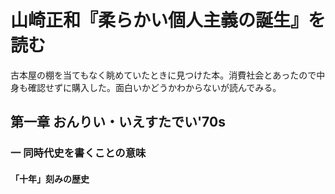 # 山崎正和『柔らかい個人主義の誕生』を読む

古本屋の棚を当てもなく眺めていたときに見つけた本。消費社会とあったので中身も確認せずに購入した。面白いかどうかわからないが読んでみる。

## 第一章 おんりい・いえすたでい'70s

### 一 同時代史を書くことの意味

#### 「十年」刻みの歴史
